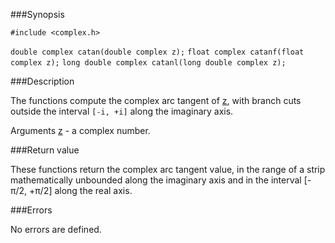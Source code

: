 ###Synopsis

`#include <complex.h>`

`double complex catan(double complex z);`
`float complex catanf(float complex z);`
`long double complex catanl(long double complex z);`

###Description

The functions compute the complex arc tangent of <u>z</u>, with branch cuts outside the interval `[-i, +i]` along the imaginary axis.

Arguments
<u>z</u> - a complex number.
 
###Return value

These functions return the complex arc tangent value, in the range of a strip mathematically unbounded along the imaginary axis and in the interval [-<span>&#960;</span>/2, +<span>&#960;</span>/2] along the real axis.

###Errors

No errors are defined.